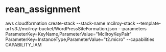 # rean_assignment

aws cloudformation create-stack --stack-name mcilroy-stack --template-url s3://mcilroy-bucket/WordPressSiteFormation.json --parameters ParameterKey=KeyName,ParameterValue="McIlroyKeyPair" ParameterKey=InstanceType,ParameterValue="t2.micro" --capabilities CAPABILITY_IAM
